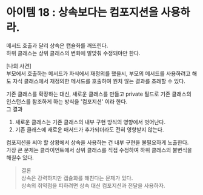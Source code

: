 # 아이템 18 : 상속보다는 컴포지션을 사용하라.  
메서드 호출과 달리 상속은 캡슐화를 깨뜨린다.  
하위 클래스는 상위 클래스의 변화에 발맞춰 수정돼야만 한다. 
 
[나의 사견]  
부모에서 호출하는 메서드가 자식에서 재정의를 했을시, 부모의 메서드를 사용하려고 해도 자식 클래스에서 재정의한 메서드를 호출하여 원치 않는 결과를 초래할 수 있다.


기존 클래스를 확장하는 대신, 새로운 클래스를 만들고 private 필드로 기존 클래스의 인스턴스를 참조하게 하는 방식을 '컴포지션' 이라 한다.  
그 결과  
1. 새로운 클래스는 기존 클래스의 내부 구현 방식의 영향에서 벗어난다.  
2. 기존 클래스에 새로운 매서드가 추가되더라도 전혀 영향받지 않는다.  

컴포지션을 써야 할 상황에서 상속을 사용하는 건 내부 구현을 불필요하게 노출한다.  
가장 큰 문제는 클라이언트에서 상위 클래스를 직접 수정하여 하위 클래스의 불변식을 해칠수 있다.  
> 결론  
상속은 강력하지만 캡슐화를 해친다는 문제가 있다.  
상속의 취약점을 피하려면 상속 대신 컴포지션과 전달을 사용하자.